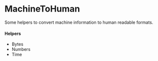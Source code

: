 # MachineToHuman

Some helpers to convert machine information to human readable formats.

#### Helpers

* Bytes
* Numbers
* Time